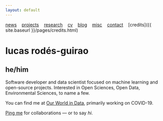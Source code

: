 ```yaml
---
layout: default
---
```


[news](./pages/news) &nbsp;&nbsp; [projects](./pages/projects) &nbsp;&nbsp; [research](./pages/research) &nbsp;&nbsp;
[cv](./pages/cv) &nbsp;&nbsp; [blog](https://medium.com/@lucasrg) &nbsp;&nbsp; [misc](./pages/misc) &nbsp;&nbsp;
[contact](./pages/contact) &nbsp;&nbsp; [credits]({{ site.baseurl }}/pages/credits.html)
# lucas rodés-guirao
## he/him

Software developer and data scientist focused on machine learning and open-source projects. Interested in Open Sciences,
Open Data, Environmental Sciences, to name a few.

You can find me at [Our World in Data](https://ourworldindata.org), primarily working on COVID-19.

[Ping me](./pages/contact) for collaborations — or to say <i>hi</i>.

<!-- <a href="{{page.url}}" id="theme-toggle" onclick="modeSwitcher()" style="cursor: pointer;">test</a> -->


<!-- - Currently : Data Scientist at [eDreams Odigeo](https://www.edreamsodigeo.com/) (Barcelona, ES). 
- Previously: Deep learning researcher at [NII](www.nii.ac.jp/en/) (Tokyo, JP), Machine Learning
Engineer at [Tracy](https://www.linkedin.com/company/tracy) (Stockholm, SE). 

cheers <i class="fa fa-hand-peace-o" aria-hidden="true"></i> -->




